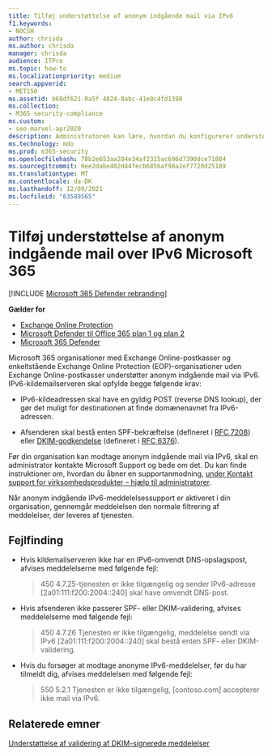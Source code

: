 ```yaml
---
title: Tilføj understøttelse af anonym indgående mail via IPv6
f1.keywords:
- NOCSH
author: chrisda
ms.author: chrisda
manager: chrisda
audience: ITPro
ms.topic: how-to
ms.localizationpriority: medium
search.appverid:
- MET150
ms.assetid: b68df621-0a5f-4824-8abc-41e0c4fd1398
ms.collection:
- M365-security-compliance
ms.custom:
- seo-marvel-apr2020
description: Administratoren kan lære, hvordan du konfigurerer understøttelse af anonym indgående mail fra IPv6-kilder Exchange Online og Exchange Online Protection.
ms.technology: mdo
ms.prod: m365-security
ms.openlocfilehash: 78b2e653aa284e34af2315ac696d7390dce71884
ms.sourcegitcommit: 0ee2dabe402d44fecb6856af98a2ef7720d25189
ms.translationtype: MT
ms.contentlocale: da-DK
ms.lasthandoff: 12/09/2021
ms.locfileid: "63589565"
---
```

# <a name="add-support-for-anonymous-inbound-email-over-ipv6-in-microsoft-365"></a>Tilføj understøttelse af anonym indgående mail over IPv6 Microsoft 365

[!INCLUDE [Microsoft 365 Defender rebranding](../includes/microsoft-defender-for-office.md)]

**Gælder for**
- [Exchange Online Protection](exchange-online-protection-overview.md)
- [Microsoft Defender til Office 365 plan 1 og plan 2](defender-for-office-365.md)
- [Microsoft 365 Defender](../defender/microsoft-365-defender.md)

Microsoft 365 organisationer med Exchange Online-postkasser og enkeltstående Exchange Online Protection (EOP)-organisationer uden Exchange Online-postkasser understøtter anonym indgående mail via IPv6. IPv6-kildemailserveren skal opfylde begge følgende krav:

- IPv6-kildeadressen skal have en gyldig POST (reverse DNS lookup), der gør det muligt for destinationen at finde domænenavnet fra IPv6-adressen.

- Afsenderen skal bestå enten SPF-bekræftelse (defineret i [RFC 7208](https://tools.ietf.org/html/rfc7208)) eller [DKIM-godkendelse](http://dkim.org/) (defineret i [RFC 6376](https://www.rfc-editor.org/rfc/rfc6376.txt)).

Før din organisation kan modtage anonym indgående mail via IPv6, skal en administrator kontakte Microsoft Support og bede om det. Du kan finde instruktioner om, hvordan du åbner en supportanmodning, [under Kontakt support for virksomhedsprodukter – hjælp til administratorer](../../admin/get-help-support.md).

Når anonym indgående IPv6-meddelelsessupport er aktiveret i din organisation, gennemgår meddelelsen den normale filtrering af meddelelser, der leveres af tjenesten.

## <a name="troubleshooting"></a>Fejlfinding

- Hvis kildemailserveren ikke har en IPv6-omvendt DNS-opslagspost, afvises meddelelserne med følgende fejl:

  > 450 4.7.25-tjenesten er ikke tilgængelig og sender IPv6-adresse [2a01:111:f200:2004::240] skal have omvendt DNS-post.

- Hvis afsenderen ikke passerer SPF- eller DKIM-validering, afvises meddelelserne med følgende fejl:

  > 450 4.7.26 Tjenesten er ikke tilgængelig, meddelelse sendt via IPv6 [2a01:111:f200:2004::240] skal bestå enten SPF- eller DKIM-validering.

- Hvis du forsøger at modtage anonyme IPv6-meddelelser, før du har tilmeldt dig, afvises meddelelsen med følgende fejl:

  > 550 5.2.1 Tjenesten er ikke tilgængelig, [contoso.com] accepterer ikke mail via IPv6.

## <a name="related-topics"></a>Relaterede emner

[Understøttelse af validering af DKIM-signerede meddelelser](support-for-validation-of-dkim-signed-messages.md)
